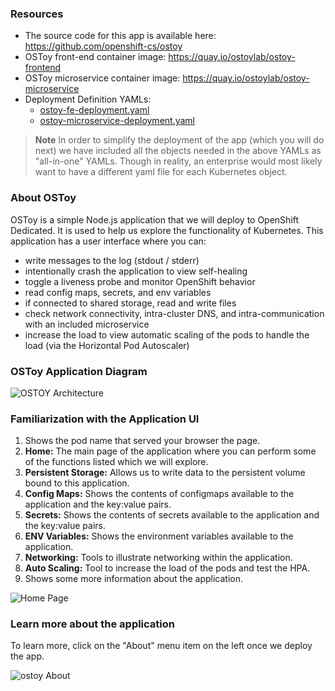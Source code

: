 ### Resources

- The source code for this app is available here: <https://github.com/openshift-cs/ostoy>
- OSToy front-end container image: <https://quay.io/ostoylab/ostoy-frontend>
- OSToy microservice container image: <https://quay.io/ostoylab/ostoy-microservice>
- Deployment Definition YAMLs:
	- [ostoy-fe-deployment.yaml](yaml/ostoy-fe-deployment.yaml)
	- [ostoy-microservice-deployment.yaml](yaml/ostoy-microservice-deployment.yaml)

> **Note** In order to simplify the deployment of the app (which you will do next) we have included all the objects needed in the above YAMLs as "all-in-one" YAMLs.  Though in reality, an enterprise would most likely want to have a different yaml file for each Kubernetes object.

### About OSToy

OSToy is a simple Node.js application that we will deploy to OpenShift Dedicated. It is used to help us explore the functionality of Kubernetes. This application has a user interface where you can:

- write messages to the log (stdout / stderr)
- intentionally crash the application to view self-healing
- toggle a liveness probe and monitor OpenShift behavior
- read config maps, secrets, and env variables
- if connected to shared storage, read and write files
- check network connectivity, intra-cluster DNS, and intra-communication with an included microservice
- increase the load to view automatic scaling of the pods to handle the load (via the Horizontal Pod Autoscaler)

### OSToy Application Diagram

![OSTOY Architecture](images/3-ostoy-arch.png)

### Familiarization with the Application UI

1. Shows the pod name that served your browser the page.
2. **Home:** The main page of the application where you can perform some of the functions listed which we will explore.
3. **Persistent Storage:**  Allows us to write data to the persistent volume bound to this application.
4. **Config Maps:**  Shows the contents of configmaps available to the application and the key:value pairs.
5. **Secrets:** Shows the contents of secrets available to the application and the key:value pairs.
6. **ENV Variables:** Shows the environment variables available to the application.
7. **Networking:** Tools to illustrate networking within the application.
8. **Auto Scaling:** Tool to increase the load of the pods and test the HPA.
9. Shows some more information about the application.

![Home Page](images/3-ostoy-homepage-1.png)

### Learn more about the application

To learn more, click on the "About" menu item on the left once we deploy the app.

![ostoy About](images/3-ostoy-about.png)
